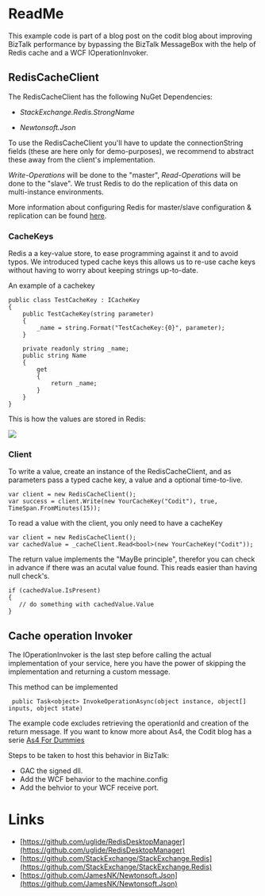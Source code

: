 # ReadMe #

This example code is part of a blog post on the codit blog about improving BizTalk performance by bypassing the BizTalk MessageBox with the help of Redis cache and a WCF IOperationInvoker.


## RedisCacheClient ##

The RedisCacheClient has the following NuGet Dependencies:

- *StackExchange.Redis.StrongName*

- *Newtonsoft.Json*

To use the RedisCacheClient you'll have to update the connectionString fields (these are here only for demo-purposes), we recommend to abstract these away from the client's implementation.  

*Write-Operations* will be done to the "master", *Read-Operations* will be done to the "slave". We trust Redis to do the replication of this data on multi-instance environments. 

More information about configuring Redis for master/slave configuration & replication can be found [here](http://redis.io/topics/replication "Official Redis documentation"). 

### CacheKeys ###
Redis a a key-value store, to ease programming against it and to avoid typos. We introduced typed cache keys this allows us to re-use cache keys without having to worry about keeping strings up-to-date. 

An example of a cachekey


	public class TestCacheKey : ICacheKey
	{
		public TestCacheKey(string parameter)
        {
            _name = string.Format("TestCacheKey:{0}", parameter);
        }

        private readonly string _name; 
        public string Name
        {
            get
            {
                return _name;
            }
        }
	}


This is how the values are stored in Redis:

![](https://github.com/msjonathan/Codit.Blog.Cache/blob/master/Images/RedisDesktopManager.PNG?raw=true)

### Client ###

To write a value, create an instance of the RedisCacheClient, and as parameters pass a typed cache key, a value and a optional time-to-live. 


    var client = new RedisCacheClient();
    var success = client.Write(new YourCacheKey("Codit"), true, TimeSpan.FromMinutes(15));

To read a value with the client, you only need to have a cacheKey

    var client = new RedisCacheClient();
    var cachedValue = _cacheClient.Read<bool>(new YourCacheKey("Codit"));

The return value implements the "MayBe principle", therefor you can check in advance if there was an acutal value found. This reads easier than having null check's. 

    if (cachedValue.IsPresent)
    {
       // do something with cachedValue.Value
    }




## Cache operation Invoker ##

The IOperationInvoker is the last step before calling the actual implementation of your service, here you have the power of skipping the implementation and returning a custom message.  

This method can be implemented 

     public Task<object> InvokeOperationAsync(object instance, object[] inputs, object state)

The example code excludes retrieving the operationId and creation of the return message. If you want to know more about As4, the Codit blog has a serie [As4 For Dummies](http://www.codit.eu/blog/2016/02/01/as4-for-dummies-part-i-introduction/)
 
Steps to be taken to host this behavior in BizTalk: 

- GAC the signed dll. 
- Add the WCF behavior to the machine.config 
- Add the behvior to your WCF receive port. 



# Links #

- [https://github.com/uglide/RedisDesktopManager](https://github.com/uglide/RedisDesktopManager)
- [https://github.com/StackExchange/StackExchange.Redis](https://github.com/StackExchange/StackExchange.Redis)
- [https://github.com/JamesNK/Newtonsoft.Json](https://github.com/JamesNK/Newtonsoft.Json)